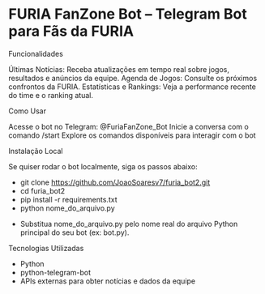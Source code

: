 #  FURIA FanZone Bot – Telegram Bot para Fãs da FURIA

 Funcionalidades

 Últimas Notícias: Receba atualizações em tempo real sobre jogos, resultados e anúncios da equipe.
 Agenda de Jogos: Consulte os próximos confrontos da FURIA.
 Estatísticas e Rankings: Veja a performance recente do time e o ranking atual.

 Como Usar

Acesse o bot no Telegram: @FuriaFanZone_Bot
Inicie a conversa com o comando /start
Explore os comandos disponíveis para interagir com o bot

Instalação Local

Se quiser rodar o bot localmente, siga os passos abaixo:

- git clone https://github.com/JoaoSoaresv7/furia_bot2.git
- cd furia_bot2
- pip install -r requirements.txt
- python nome_do_arquivo.py

* Substitua nome_do_arquivo.py pelo nome real do arquivo Python principal do seu bot (ex: bot.py).

 Tecnologias Utilizadas

- Python
- python-telegram-bot
- APIs externas para obter notícias e dados da equipe
